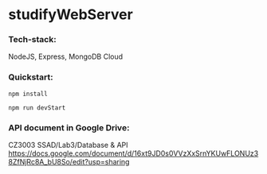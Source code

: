 # studifyWebServer

### Tech-stack:
NodeJS, Express, MongoDB Cloud
### Quickstart:
```npm install```

```npm run devStart```

### API document in Google Drive: 
CZ3003 SSAD/Lab3/Database & API https://docs.google.com/document/d/16xt9JD0s0VVzXxSrnYKUwFLONUz38ZfNjRc8A_bU8So/edit?usp=sharing
